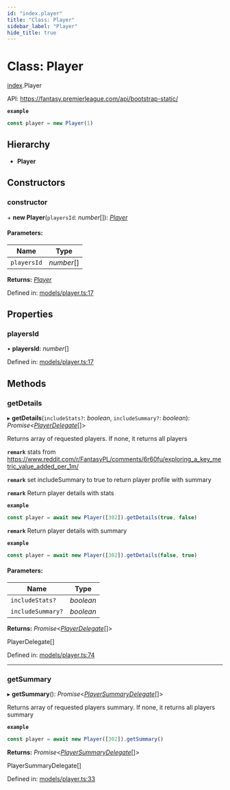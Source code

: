 ```yaml
---
id: "index.player"
title: "Class: Player"
sidebar_label: "Player"
hide_title: true
---
```


# Class: Player

[index](../modules/index.md).Player

API: https://fantasy.premierleague.com/api/bootstrap-static/

**`example`** 
```js
const player = new Player(1)
```

## Hierarchy

* **Player**

## Constructors

### constructor

\+ **new Player**(`playersId`: *number*[]): [*Player*](index.player.md)

#### Parameters:

Name | Type |
------ | ------ |
`playersId` | *number*[] |

**Returns:** [*Player*](index.player.md)

Defined in: [models/player.ts:17](https://github.com/wamburu/fpl-ts/blob/7bc5b83/src/models/player.ts#L17)

## Properties

### playersId

• **playersId**: *number*[]

Defined in: [models/player.ts:17](https://github.com/wamburu/fpl-ts/blob/7bc5b83/src/models/player.ts#L17)

## Methods

### getDetails

▸ **getDetails**(`includeStats?`: *boolean*, `includeSummary?`: *boolean*): *Promise*<[*PlayerDelegate*](../modules/types.md#playerdelegate)[]\>

Returns array of requested players. If none, it returns all players

**`remark`** stats from https://www.reddit.com/r/FantasyPL/comments/6r60fu/exploring_a_key_metric_value_added_per_1m/

**`remark`** set includeSummary to true to return player profile with summary

**`remark`** Return player details with stats

**`example`** 
```js
const player = await new Player([302]).getDetails(true, false)
```

**`remark`** Return player details with summary

**`example`** 
```js
const player = await new Player([302]).getDetails(false, true)
```

#### Parameters:

Name | Type |
------ | ------ |
`includeStats?` | *boolean* |
`includeSummary?` | *boolean* |

**Returns:** *Promise*<[*PlayerDelegate*](../modules/types.md#playerdelegate)[]\>

PlayerDelegate[]

Defined in: [models/player.ts:74](https://github.com/wamburu/fpl-ts/blob/7bc5b83/src/models/player.ts#L74)

___

### getSummary

▸ **getSummary**(): *Promise*<[*PlayerSummaryDelegate*](../modules/types.md#playersummarydelegate)[]\>

Returns array of requested players summary. If none, it returns all players summary

**`example`** 
```js
const player = await new Player([302]).getSummary()
```

**Returns:** *Promise*<[*PlayerSummaryDelegate*](../modules/types.md#playersummarydelegate)[]\>

PlayerSummaryDelegate[]

Defined in: [models/player.ts:33](https://github.com/wamburu/fpl-ts/blob/7bc5b83/src/models/player.ts#L33)
